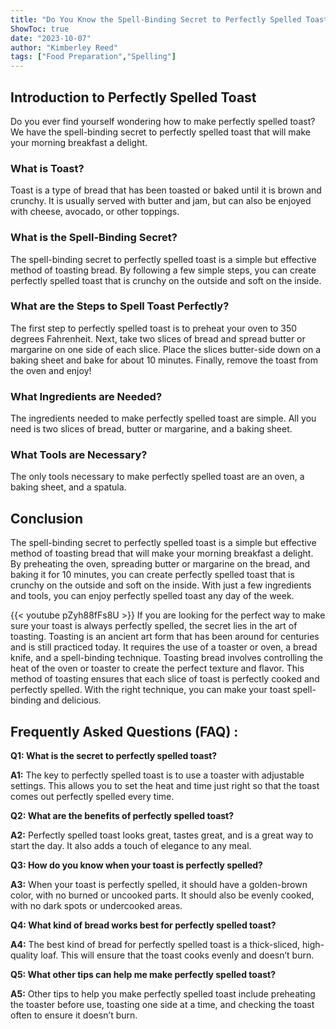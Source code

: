 ```yaml
---
title: "Do You Know the Spell-Binding Secret to Perfectly Spelled Toast?"
ShowToc: true 
date: "2023-10-07"
author: "Kimberley Reed" 
tags: ["Food Preparation","Spelling"]
---
```

## Introduction to Perfectly Spelled Toast

Do you ever find yourself wondering how to make perfectly spelled toast? We have the spell-binding secret to perfectly spelled toast that will make your morning breakfast a delight. 

### What is Toast?

Toast is a type of bread that has been toasted or baked until it is brown and crunchy. It is usually served with butter and jam, but can also be enjoyed with cheese, avocado, or other toppings. 

### What is the Spell-Binding Secret?

The spell-binding secret to perfectly spelled toast is a simple but effective method of toasting bread. By following a few simple steps, you can create perfectly spelled toast that is crunchy on the outside and soft on the inside.

### What are the Steps to Spell Toast Perfectly?

The first step to perfectly spelled toast is to preheat your oven to 350 degrees Fahrenheit. Next, take two slices of bread and spread butter or margarine on one side of each slice. Place the slices butter-side down on a baking sheet and bake for about 10 minutes. Finally, remove the toast from the oven and enjoy!

### What Ingredients are Needed?

The ingredients needed to make perfectly spelled toast are simple. All you need is two slices of bread, butter or margarine, and a baking sheet. 

### What Tools are Necessary?

The only tools necessary to make perfectly spelled toast are an oven, a baking sheet, and a spatula. 

## Conclusion 

The spell-binding secret to perfectly spelled toast is a simple but effective method of toasting bread that will make your morning breakfast a delight. By preheating the oven, spreading butter or margarine on the bread, and baking it for 10 minutes, you can create perfectly spelled toast that is crunchy on the outside and soft on the inside. With just a few ingredients and tools, you can enjoy perfectly spelled toast any day of the week.

{{< youtube pZyh88fFs8U >}} 
If you are looking for the perfect way to make sure your toast is always perfectly spelled, the secret lies in the art of toasting. Toasting is an ancient art form that has been around for centuries and is still practiced today. It requires the use of a toaster or oven, a bread knife, and a spell-binding technique. Toasting bread involves controlling the heat of the oven or toaster to create the perfect texture and flavor. This method of toasting ensures that each slice of toast is perfectly cooked and perfectly spelled. With the right technique, you can make your toast spell-binding and delicious.

## Frequently Asked Questions (FAQ) :
**Q1: What is the secret to perfectly spelled toast?**

**A1:** The key to perfectly spelled toast is to use a toaster with adjustable settings. This allows you to set the heat and time just right so that the toast comes out perfectly spelled every time.

**Q2: What are the benefits of perfectly spelled toast?**

**A2:** Perfectly spelled toast looks great, tastes great, and is a great way to start the day. It also adds a touch of elegance to any meal.

**Q3: How do you know when your toast is perfectly spelled?**

**A3:** When your toast is perfectly spelled, it should have a golden-brown color, with no burned or uncooked parts. It should also be evenly cooked, with no dark spots or undercooked areas.

**Q4: What kind of bread works best for perfectly spelled toast?**

**A4:** The best kind of bread for perfectly spelled toast is a thick-sliced, high-quality loaf. This will ensure that the toast cooks evenly and doesn’t burn.

**Q5: What other tips can help me make perfectly spelled toast?**

**A5:** Other tips to help you make perfectly spelled toast include preheating the toaster before use, toasting one side at a time, and checking the toast often to ensure it doesn’t burn.





